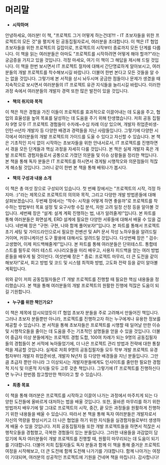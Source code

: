 # 머리말 

- **시작하며**

안녕하세요, 여러분! 이 책, "프로젝트 그거 어떻게 하는건데?!! - IT 초보자들을 위한 프로젝트의 모든 것"을 펼치게 된 공동집필자로서, 여러분을 초대합니다. 이 책은 IT 협업 초보자들을 위한 프로젝트의 길잡이로, 프로젝트의 시작부터 종료까지 모든 단계를 다룹니다. 이 책을 읽는 여러분들은 아마도 "프로젝트를 시작하려면 어떻게 해야 할까?"라는 궁금증을 가지고 있을 것입니다. 걱정 마세요, 여기 이 책이 그 해답을 제시해 드릴 것입니다. 이 책을 한번 보시면서 IT 프로젝트 절차에 대해서 간단명료하게 알아보시고, 여러분들의 개발 프로젝트를 착수해보시길 바랍니다. 더불어 한번 본다고 모든 것들을 알 수는 없을 것입니다. 그렇기에 본 서적을 상시 놔두시며 궁금한 점들이나 문제가 생겼을 때 지속적으로 보시면서 여러분들의 IT 프로젝트 유관 지식들을 늘리시길 바랍니다. 이러한 과정 속에서 여러분들의 개발자 경력 또한 많은 발전이 있을 것입니다.

- **책의 취지와 목적**

이 책은 적은 경험을 가진 이들이 프로젝트를 효과적으로 이끌어내는 데 도움을 주고, 협업의 효율성을 높여 목표를 달성하는 데 도움을 주기 위해 탄생했습니다. 저희 공동 집필자 9명 모두 IT 프로젝트 경험들이 수차례~수십 차례 이상 있으며, 개발자 취업준비생-인턴-n년차 개발자 등 다양한 배경과 경력들을 지닌 사람들입니다. 그렇기에 다양한 시각에서 여러분들의 개발 프로젝트의 가이드를 도울 수 있다고 자신할 수 있습니다. 본 책은 기초적인 지식 없이 시작하는 초보자들을 위한 안내서로서, IT 프로젝트를 진행하면서 겪을 모든 단계들과 핵심 과정을 자세히 다룰 것입니다. 본 책은 실제 개발자 혹은 개발 프로젝트 경험자들로서 공통으로 가졌던 의문들 및 이슈 상황들을 정리한 책입니다. 본 책을 통해 독자 분들은 IT 프로젝트를 하시면서 겪게될 시행착오와 의문점들이 적잖게 해소될 것입니다. 그러니 같이 한번 본 책을 통해 배워나가 봅시다.

- **책의 구성과 내용 소개**

이 책은 총 여섯 장으로 구성되어 있습니다.
첫 번째 장에서는 "프로젝트의 시작, 걱정 하지마. :)"라는 제목으로 프로젝트의 의의와 목적, 그리고 다양한 개발 방법론들에 대해 살펴보겠습니다.
두번째 장에서는 “착수: 시작을 어떻게 하면 좋을까”로 프로젝트를 착수하는 방법부터 목표 설정 및 요구사항 수집 분석, 자원 고려 일정 산정 등을 알아볼 것입니다.
세번째 장은 “설계: 설계 계획 진행하는 법, 내가 알려줄게!”입니다. 본 파트를 통해 여러분들은 화면설계, ERD 설계에 필요한 다양한 서류들에 대해서 배울 수 있을 겁니다.
네번째 장은 “구현: 구현, 나와 함께 풀어보자!”입니다. 본 파트를 통해서 프로젝트 초기 세팅 및 가이드라인으로서 필요한 컨벤션 및 API 문서 작성 노하우들을 알려드릴 거이며, 커뮤니케이션 도구 활용에 대해서도 알려드릴 것입니다.
다섯번째 장은 “ 검수: 고생했어, 이제 피드백해줄게!”입니다. 본 파트를 통해 여러분들은 단위테스트. 통합테스트를 필두로 여러 테스트 시나리오들을 미리 배우고, 사용자 피드백을 얻는 여러 방법론들을 배우게 될 것이빈다.
여섯번째 장은 “ 종료: 프로젝트 마무리, 더 큰 도전을 같이 해보자!”로서, 회고 방법 및 코드 및 시스템 최적화 방법, 고도화 전략 등을 같이 알아볼 계획입니다.

위와 같이 저희 공동집필자들은 IT 개발 프로젝트를 진행할 때 필요한 핵심 내용들을 정리했습니다. 본 책을 통해 여러분들의 개발 프로젝트의 원활한 진행에 적잖은 도움이 되길 기원합니다.

- **누구를 위한 책인가요?**

이 책은 제목에 암시되었듯이 IT 협업 초보자 분들을 주로 고려해서 만들어진 책입니다. 그러나 초보자 분들뿐만 아니라, 프로젝트를 진행하고자 하는 누구에게나 유용한 정보를 제공할 수 있습니다. 본 서적을 통해 초보자들은 프로젝트를 시행할 때 일어날 만한 이슈 및 시행착오들을 줄이는 데 도움을 주는 기초적인 설명들을 얻을 수 있을 것입니다. 더불어 중급자 이상 분들에게는 프로젝트 경험 도합, 100여 차례가 되는 9명의 공동집필자들의 경험들이 본 서적에 녹아들었기에, 더 나은 프로젝트 관리 방법과 전략에 대한 통찰력을 제공할 것입니다. 실제로 저희 9명의 공동집필자들 모두 학부 개발 프로젝트 유경험자부터 개발자 취업준비생, 개발자 N년차 등 다양한 배경들을 지닌 분들입니다. 그만큼 초급자 뿐만 아니라 그 이상되시는 개발자분들에게도 인사이트를 줄만한 필요한 경험적 지식 및 이론적 지식들 모두 고루 갖춘 책입니다. 그렇기에 IT 프로젝트를 진행하신다면 누구나 한번쯤 참고할만한 책이라고 할 수 있습니다.

- **최종 목표**

이 책을 통해 여러분은 프로젝트를 시작하고 이끌어 나가는 과정에서 마주치게 되는 다양한 도전들에 올바르게 대처하는 법을 배울 것입니다. 또한, 올바른 마무리를 하기 위한 방법까지 배우기에 말 그대로 프로젝트의 시작, 중간, 끝 모든 과정들을 원활하게 진행하기 위한 내용들을 배울 수 있습니다. 따라서 본 책을 통해 독자 여러분들은 개발자로서 자신의 역량을 향상시키고 더 나은 협업을 하기 위한 지식들을 실경함자들로부터 생생하게 배울 수 있을 것입니다. 저희 공동집필자들 또한 개발 프로젝트들을 하면서 적잖은 시행착오들을 경험했고, 극복한 경험들이 있는 분들입니다. 그러한 내용들을 과감없이 담았기에 독자 여러분들이 개발 프로젝트를 진행할 때, 원활히 마무리되는 데 도움이 되기를 기대합니다. 더불어 저희 집필자들도 독자 분들과 함께 이 책을 통해 즐거운 프로젝트 여정을 시작해보고, 더 큰 도전에 함께 도전해 나가기를 기대합니다. 함께 나아가는 여정이 기대되며, 여러분의 성공적인 프로젝트에 기원을 건네며 책을 마칩니다. 감사합니다!
